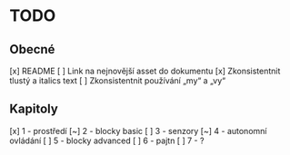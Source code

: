 # TODO
## Obecné
[x] README
[ ] Link na nejnovější asset do dokumentu
[x] Zkonsistentnit tlustý a italics text
[ ] Zkonsistentnit používání „my“ a „vy“

## Kapitoly
[x] 1 - prostředí
[~] 2 - blocky basic
[ ] 3 - senzory
[~] 4 - autonomní ovládání
[ ] 5 - blocky advanced
[ ] 6 - pajtn
[ ] 7 - ?

